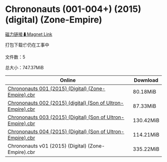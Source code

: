 # Chrononauts (001-004+) (2015) (digital) (Zone-Empire)

[磁力链接⬇Magnet Link](magnet:?xt=urn:btih:4b5909681144f9a5e09dea0896ad593417e68399&dn=Chrononauts%20%28001-004%2B%29%20%282015%29%20%28digital%29%20%28Zone-Empire%29)

打包下载📦仍在工事中

文件数：5

总大小：747.37MiB

Online | Download
--- | ---
[Chrononauts 001 (2015) (Digital) (Zone-Empire).cbr](https://github.com/alicewish/markdown/blob/master/comic/Chrononauts-001-2015-Digital-Zone-Empire-cbr.md) | 80.18MiB
[Chrononauts 002 (2015) (digital) (Son of Ultron-Empire).cbr](https://github.com/alicewish/markdown/blob/master/comic/Chrononauts-002-2015-digital-Son-of-Ultron-Empire-cbr.md) | 87.33MiB
[Chrononauts 003 (2015) (Digital) (Son of Ultron-Empire).cbr](https://github.com/alicewish/markdown/blob/master/comic/Chrononauts-003-2015-Digital-Son-of-Ultron-Empire-cbr.md) | 130.42MiB
[Chrononauts 004 (2015) (Digital) (Son of Ultron-Empire).cbr](https://github.com/alicewish/markdown/blob/master/comic/Chrononauts-004-2015-Digital-Son-of-Ultron-Empire-cbr.md) | 114.21MiB
Chrononauts v01 (2015) (Digital) (Zone-Empire).cbr | 335.22MiB